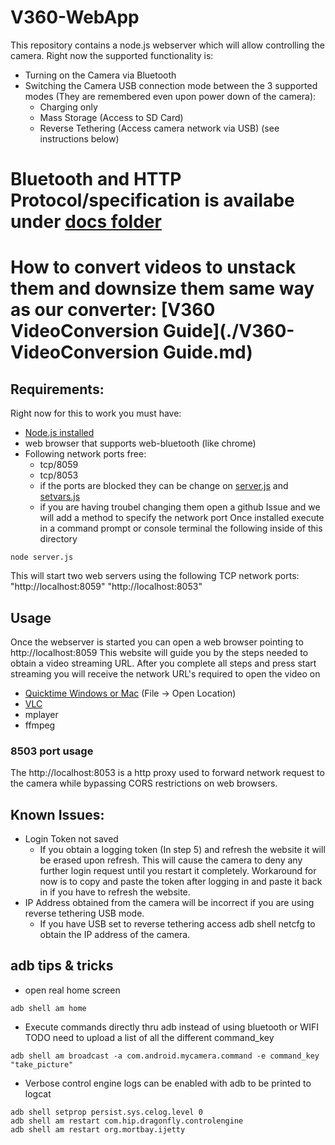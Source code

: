 # V360-WebApp
This repository contains a node.js webserver which will allow controlling the camera. 
Right now the supported functionality is:
* Turning on the Camera via Bluetooth
* Switching the Camera USB connection mode between the 3 supported modes (They are remembered even upon power down of the camera):
  * Charging only
  * Mass Storage (Access to SD Card)
  * Reverse Tethering (Access camera network via USB) (see instructions below)
# Bluetooth and HTTP Protocol/specification is availabe under [docs folder](docs/)
# How to convert videos to unstack them and downsize them same way as our converter: [V360 VideoConversion Guide](./V360-VideoConversion Guide.md)
## Requirements:
Right now for this to work you must have:
* [Node.js installed](https://nodejs.org/en/download/)
* web browser that supports web-bluetooth (like chrome)
* Following network ports free:
  * tcp/8059
  * tcp/8053
  * if the ports are blocked they can be change on [server.js](server.js) and [setvars.js](setvars.js)
  * if you are having troubel changing them open a github Issue and we will add a method to specify the network port
Once installed execute in a command prompt or console terminal the following inside of this directory
```
node server.js
```
This will start two web servers using the following TCP network ports: 
"http://localhost:8059"
"http://localhost:8053"

## Usage
Once the webserver is started you can open a web browser pointing to http://localhost:8059
This website will guide you by the steps needed to obtain a video streaming URL. 
After you complete all steps and press start streaming you will receive the network URL's required to open the video on 
* [Quicktime Windows or Mac](https://support.apple.com/kb/DL837?locale=en_US) (File -> Open Location)
* [VLC](https://www.videolan.org/index.html)
* mplayer
* ffmpeg

### 8503 port usage
The http://localhost:8053 is a http proxy used to forward network request to the camera while bypassing CORS restrictions on web browsers.

## Known Issues:
* Login Token not saved 
  * If you obtain a logging token (In step 5) and refresh the website it will be erased upon refresh. This will cause the camera to deny any further login request until you restart it completely. 
  Workaround for now is to copy and paste the token after logging in and paste it back in if you have to refresh the website.
* IP Address obtained from the camera will be incorrect if you are using reverse tethering USB mode.
  * If you have USB set to reverse tethering access adb shell netcfg to obtain the IP address of the camera.

## adb tips & tricks
* open real home screen
```
adb shell am home 
```
* Execute commands directly thru adb instead of using bluetooth or WIFI
TODO need to upload a list of all the different command_key
```
adb shell am broadcast -a com.android.mycamera.command -e command_key "take_picture"
```
* Verbose control engine logs can be enabled with adb to be printed to logcat
```
adb shell setprop persist.sys.celog.level 0 
adb shell am restart com.hip.dragonfly.controlengine
adb shell am restart org.mortbay.ijetty
```
